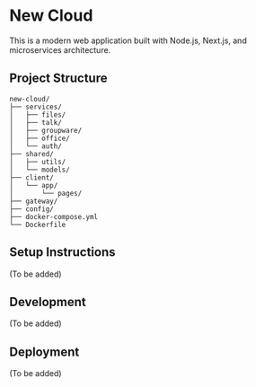 # New Cloud

This is a modern web application built with Node.js, Next.js, and microservices architecture.

## Project Structure

```
new-cloud/
├── services/
│   ├── files/
│   ├── talk/
│   ├── groupware/
│   ├── office/
│   └── auth/
├── shared/
│   ├── utils/
│   └── models/
├── client/
│   └── app/   
│       └── pages/
├── gateway/
├── config/
├── docker-compose.yml
└── Dockerfile
```

## Setup Instructions

(To be added)

## Development

(To be added)

## Deployment

(To be added)
